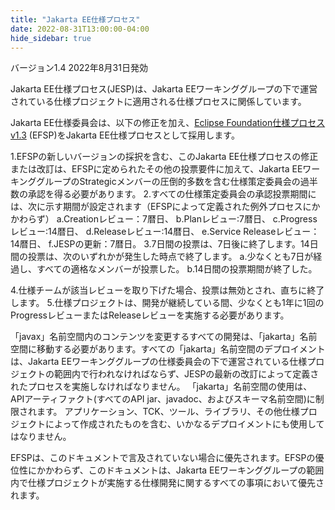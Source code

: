 ```yaml
---
title: "Jakarta EE仕様プロセス"
date: 2022-08-31T13:00:00-04:00
hide_sidebar: true
---
```


バージョン1.4 2022年8月31日発効

Jakarta EE仕様プロセス(JESP)は、Jakarta EEワーキンググループの下で運営されている仕様プロジェクトに適用される仕様プロセスに関係しています。 

Jakarta EE仕様委員会は、以下の修正を加え、[Eclipse Foundation仕様プロセス v1.3](https://www.eclipse.org/projects/efsp?version=1.3) (EFSP)をJakarta EE仕様プロセスとして採用します。

1.EFSPの新しいバージョンの採択を含む、このJakarta EE仕様プロセスの修正または改訂は、EFSPに定められたその他の投票要件に加えて、Jakarta EEワーキンググループのStrategicメンバーの圧倒的多数を含む仕様策定委員会の過半数の承認を得る必要があります。
2.すべての仕様策定委員会の承認投票期間には、次に示す期間が設定されます（EFSPによって定義された例外プロセスにかかわらず）
  a.Creationレビュー：7暦日、
  b.Planレビュー:7暦日、
  c.Progressレビュー:14暦日、
  d.Releaseレビュー:14暦日、
  e.Service Releaseレビュー：14暦日、
  f.JESPの更新：7暦日。
3.7日間の投票は、7日後に終了します。14日間の投票は、次のいずれかが発生した時点で終了します。
  a.少なくとも7日が経過し、すべての適格なメンバーが投票した。
  b.14日間の投票期間が終了した。

4.仕様チームが該当レビューを取り下げた場合、投票は無効とされ、直ちに終了します。
5.仕様プロジェクトは、開発が継続している間、少なくとも1年に1回のProgressレビューまたはReleaseレビューを実施する必要があります。

「javax」名前空間内のコンテンツを変更するすべての開発は、「jakarta」名前空間に移動する必要があります。すべての「jakarta」名前空間のデプロイメントは、Jakarta EEワーキンググループの仕様委員会の下で運営されている仕様プロジェクトの範囲内で行われなければならず、JESPの最新の改訂によって定義されたプロセスを実施しなければなりません。
「jakarta」名前空間の使用は、APIアーティファクト(すべてのAPI jar、javadoc、およびスキーマ名前空間)に制限されます。
アプリケーション、TCK、ツール、ライブラリ、その他仕様プロジェクトによって作成されたものを含む、いかなるデプロイメントにも使用してはなりません。

EFSPは、このドキュメントで言及されていない場合に優先されます。EFSPの優位性にかかわらず、このドキュメントは、Jakarta EEワーキンググループの範囲内で仕様プロジェクトが実施する仕様開発に関するすべての事項において優先されます。
